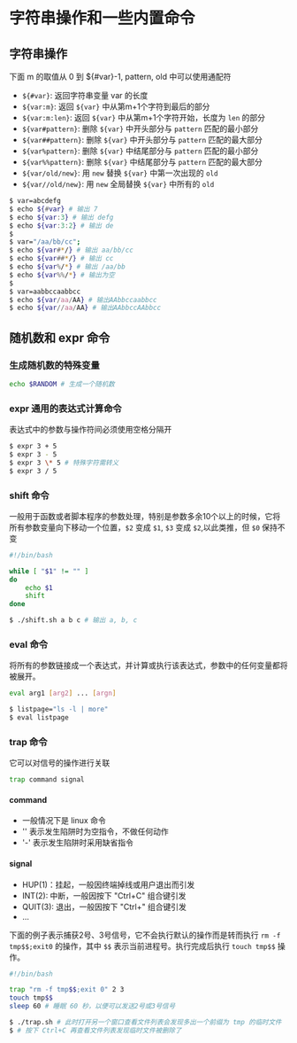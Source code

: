 # 字符串操作和一些内置命令

## 字符串操作

下面 m 的取值从 0 到 ${#var}-1, pattern, old 中可以使用通配符

* `${#var}`: 返回字符串变量 var 的长度
* `${var:m}`: 返回 `${var}` 中从第m+1个字符到最后的部分
* `${var:m:len}`: 返回 `${var}` 中从第m+1个字符开始，长度为 `len` 的部分
* `${var#pattern}`: 删除 `${var}` 中开头部分与 `pattern` 匹配的最小部分
* `${var##pattern}`: 删除 `${var}` 中开头部分与 `pattern` 匹配的最大部分
* `${var%pattern}`: 删除 `${var}` 中结尾部分与 `pattern` 匹配的最小部分
* `${var%%pattern}`: 删除 `${var}` 中结尾部分与 `pattern` 匹配的最大部分
* `${var/old/new}`: 用 `new` 替换 `${var}` 中第一次出现的 `old`
* `${var//old/new}`: 用 `new` 全局替换 `${var}` 中所有的 `old`

```sh
$ var=abcdefg
$ echo ${#var} # 输出 7
$ echo ${var:3} # 输出 defg
$ echo ${var:3:2} # 输出 de
$ 
$ var="/aa/bb/cc";
$ echo ${var#*/} # 输出 aa/bb/cc
$ echo ${var##*/} # 输出 cc
$ echo ${var%/*} # 输出 /aa/bb
$ echo ${var%%/*} # 输出为空
$
$ var=aabbccaabbcc
$ echo ${var/aa/AA} # 输出AAbbccaabbcc
$ echo ${var//aa/AA} # 输出AAbbccAAbbcc
```

## 随机数和 expr 命令

### 生成随机数的特殊变量

```sh
echo $RANDOM # 生成一个随机数
```

### expr 通用的表达式计算命令

表达式中的参数与操作符间必须使用空格分隔开

```sh
$ expr 3 + 5
$ expr 3 - 5
$ expr 3 \* 5 # 特殊字符需转义
$ expr 3 / 5
```

### shift 命令

一般用于函数或者脚本程序的参数处理，特别是参数多余10个以上的时候，它将所有参数变量向下移动一个位置，`$2` 变成 `$1`, `$3` 变成 `$2`,以此类推，但 `$0` 保持不变

```sh
#!/bin/bash

while [ "$1" != "" ]
do
    echo $1
    shift
done

$ ./shift.sh a b c # 输出 a, b, c
```

### eval 命令

将所有的参数链接成一个表达式，并计算或执行该表达式，参数中的任何变量都将被展开。

```sh
eval arg1 [arg2] ... [argn]
```

```sh
$ listpage="ls -l | more"
$ eval listpage
```

### trap 命令

它可以对信号的操作进行关联

 ```sh
 trap command signal
 ```

#### command

* 一般情况下是 linux 命令
* '' 表示发生陷阱时为空指令，不做任何动作
* '-' 表示发生陷阱时采用缺省指令

#### signal

* HUP(1)：挂起，一般因终端掉线或用户退出而引发
* INT(2): 中断，一般因按下 "Ctrl+C" 组合键引发
* QUIT(3): 退出，一般因按下 "Ctrl+\" 组合键引发
* ...

下面的例子表示捕获2号、3号信号，它不会执行默认的操作而是转而执行 `rm -f tmp$$;exit0` 的操作，其中 `$$` 表示当前进程号。执行完成后执行 `touch tmp$$` 操作。

```sh
#!/bin/bash

trap "rm -f tmp$$;exit 0" 2 3
touch tmp$$
sleep 60 # 睡眠 60 秒，以便可以发送2号或3号信号

$ ./trap.sh # 此时打开另一个窗口查看文件列表会发现多出一个前缀为 tmp 的临时文件
$ # 按下 Ctrl+C 再查看文件列表发现临时文件被删除了
```
